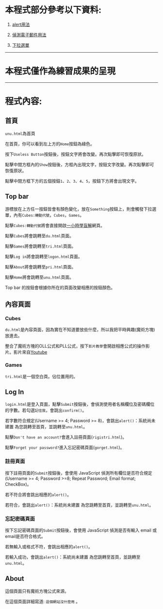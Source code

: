 # 本程式部分參考以下資料:

1. [alert用法](https://clay-atlas.com/blog/2021/12/25/javascript-alert-confirm-prompt-customize-pop-up-window/)

2. [偵測電子郵件用法](https://ithelp.ithome.com.tw/articles/10094951)

3. [下拉選單](https://gitlab.com/ccc110/wp/-/tree/master/11-app/dropdown)

---

# 本程式僅作為練習成果的呈現

---

# 程式內容:

## 首頁

` unu.html `為首頁

在首頁，你可以看到左上方的` Home `按鈕為綠色。  

按下` Useless Button `按鈕後，按鈕文字將會改變。再次點擊即可恢復原狀。

點擊中間方框內的` Show `按鈕後，方框內出現文字，按鈕文字改變。再次點擊即可恢復原狀。

點擊中間方框下方的五個按鈕` 1 `、` 2 `、` 3 `、` 4 `、` 5 `，按鈕下方將會出現文字。

## Top bar

游標放在上方任一按鈕皆會有顏色變化，放在` Something `按鈕上，則會觸發下拉選單，內有` Cubes:轉動代號 `，` Cubes `，` Games `。

點擊` Cubes:轉動代號 `將會直接開啟[一小時學盲解](https://1hrbld.tw/intermediate-selection-panel/333-cube-notation/)網頁。

點擊` Cubes `將會跳轉至` du.html `頁面。

點擊` Games `將會跳轉至` tri.html `頁面。

點擊` Log in `將會跳轉至` logon.html `頁面。

點擊` About `將會跳轉至` pri.html `頁面。

點擊` Home `將會跳轉至` unu.html `頁面。

Top bar 的按鈕會根據你所在的頁面改變相應的按鈕顏色。

## 內容頁面

### Cubes

` du.html `是內容頁面，因為實在不知道要放些什麼，所以我把平時興趣(魔術方塊)放進去。

整合了魔術方塊的OLL公式和PLL公式，按下` 影片教學 `會開啟相應公式的操作影片。影片來自[Youtube](https://youtube.com/)

### Games

` tri.html `是一個空白頁。佔位置用的。

## Log In

` login.html `是登入頁面，點擊` Submit `按鈕後，會偵測使用者名稱欄位及密碼欄位的字數。若勾選` 記住我 `，會跳出` confirm() `。

若字數符合規定(Username >= 4; Password >= 8)，會跳出` alert() `：系統尚未建置 為您跳轉至首頁，並跳轉至` unu.html `。

點擊` Don't have an account? `會進入註冊頁面(` rigistri.html `)。

點擊` Forget your password? `進入忘記密碼頁面(` gorget.html `)。

### 註冊頁面

按下註冊頁面的` Submit `按鈕後，會使用 JavaScript 偵測所有欄位是否符合規定(Username >= 4; Password >=8; Repeat Password; Email format; CheckBox)。

若不符合將會跳出相應的` alert() `。

若符合，會跳出` alert() `：系統尚未建置 為您跳轉至首頁，並跳轉至` unu.html `。

### 忘記密碼頁面

按下忘記密碼頁面的` Submit `按鈕後，會使用 JavaScript 偵測是否有輸入 email 或 email是否符合格式。

若無輸入或格式不符，會跳出相應的` alert() `。

若輸入成功，會跳出` alert() `：系統尚未建置 為您跳轉至首頁，並跳轉至` unu.html `。

## About 

這個頁面只有魔術方塊公式來源。

在這個頁面詳細寫道: ` 這個網站沒什麼用 ` 。